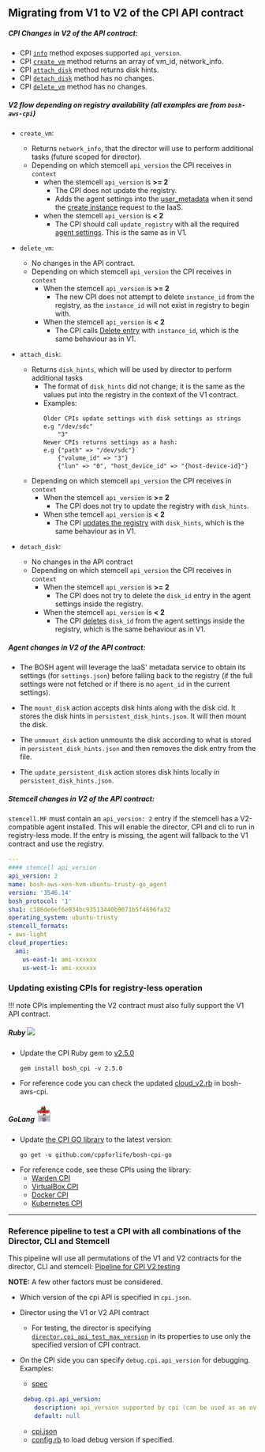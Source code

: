 ## Migrating from V1 to V2 of the CPI API contract

##### CPI Changes in V2 of the API contract:

  - CPI [`info`](cpi-api-v2-method/info.md) method exposes supported `api_version`.
  - CPI [`create_vm`](cpi-api-v2-method/create-vm.md) method returns an array of vm_id, network_info.
  - CPI [`attach_disk`](cpi-api-v2-method/attach-disk.md) method returns disk hints.
  - CPI [`detach_disk`](cpi-api-v2-method/detach-disk.md) method has no changes.
  - CPI [`delete_vm`](cpi-api-v2-method/delete-vm.md) method has no changes.

##### V2 flow depending on registry availability (all examples are from `bosh-aws-cpi`)

  - `create_vm`:
    - Returns `network_info`, that the director will use to perform additional tasks (future scoped for director).
    - Depending on which stemcell `api_version` the CPI receives in `context`
      - when the stemcell `api_version` is **>= 2**
        - The CPI does not update the registry.
        - Adds the agent settings into the [user_metadata](https://github.com/cloudfoundry/bosh-aws-cpi-release/blob/f27c51db1930d1d4c12cbbf074962380377e9e74/src/bosh_aws_cpi/lib/cloud/aws/cloud_v2.rb#L45-L54) when it send the [create instance](https://github.com/cloudfoundry/bosh-aws-cpi-release/blob/f27c51db1930d1d4c12cbbf074962380377e9e74/src/bosh_aws_cpi/lib/cloud/aws/cloud_core.rb#L94-L102) request to the IaaS.
      - when the stemcell `api_version` is **< 2**
        - The CPI should call `update_registry` with all the required [agent settings](https://github.com/cloudfoundry/bosh-aws-cpi-release/blob/f27c51db1930d1d4c12cbbf074962380377e9e74/src/bosh_aws_cpi/lib/cloud/aws/cloud_v2.rb#L58-L60). This is the same as in V1.

  - `delete_vm`:
    - No changes in the API contract.
    - Depending on which stemcell `api_version` the CPI receives in `context`
      - When the stemcell `api_version` is **>= 2**
        - The new CPI does not attempt to delete `instance_id` from the registry, as the `instance_id` will not exist in registry to begin with.
      - When the stemcell `api_version` is **< 2**
        - The CPI calls [Delete entry](https://github.com/cloudfoundry/bosh-aws-cpi-release/blob/f27c51db1930d1d4c12cbbf074962380377e9e74/src/bosh_aws_cpi/lib/cloud/aws/cloud_v2.rb#L110) with `instance_id`, which is the same behaviour as in V1.

  - `attach_disk`:
    - Returns `disk_hints`, which will be used by director to perform additional tasks
      - The format of `disk_hints` did not change; it is the same as the values put into the registry in the context of the V1 contract.
      - Examples:
        ```
        Older CPIs update settings with disk settings as strings
        e.g "/dev/sdc"
      	    "3"
        Newer CPIs returns settings as a hash:
      	e.g {"path" => "/dev/sdc"}
      	    {"volume_id" => "3"}
      	    {"lun" => "0", "host_device_id" => "{host-device-id}"}
        ```
    - Depending on which stemcell `api_version` the CPI receives in `context`
      - When the stemcell `api_version` is **>= 2**
        - The CPI does not try to update the registry with `disk_hints`.
      - When sthe temcell `api_version` is **< 2**
        - The CPI [updates the registry](https://github.com/cloudfoundry/bosh-aws-cpi-release/blob/1d7c31ec1ea0bb65a287adfc1898810a615218b8/src/bosh_aws_cpi/lib/cloud/aws/cloud_v2.rb#L76-L80) with `disk_hints`, which is the same behaviour as in V1.


  - `detach_disk`:
    - No changes in the API contract
    - Depending on which stemcell `api_version` the CPI receives in `context`
      - When the stemcell `api_version` is **>= 2**
        - The CPI does not try to delete the `disk_id` entry in the agent settings inside the registry.
      - When the stemcell `api_version` is **< 2**
        - The CPI  [deletes](https://github.com/cloudfoundry/bosh-aws-cpi-release/blob/1d7c31ec1ea0bb65a287adfc1898810a615218b8/src/bosh_aws_cpi/lib/cloud/aws/cloud_v2.rb#L94-L98) `disk_id` from the agent settings inside the registry, which is the same behaviour as in V1.

##### Agent changes in V2 of the API contract:

- The BOSH agent will leverage the IaaS' metadata service to obtain its settings (for `settings.json`) before falling back to the registry (if the full settings were not fetched or if there is no `agent_id` in the current settings).

- The `mount_disk` action accepts disk hints along with the disk cid. It stores the disk hints in `persistent_disk_hints.json`. It will then mount the disk.
- The `unmount_disk` action unmounts the disk according to what is stored in `persistent_disk_hints.json` and then removes the disk entry from the file.
- The `update_persistent_disk` action stores disk hints locally in `persistent_disk_hints.json`.


##### Stemcell changes in V2 of the API contract:

`stemcell.MF` must contain an `api_version: 2` entry if the stemcell has a V2-compatible agent installed. This will enable the director, CPI and cli to run in registry-less mode. If the entry is missing, the agent will fallback to the V1 contract and use the registry.

```yaml
---
#### stemcell api_version
api_version: 2
name: bosh-aws-xen-hvm-ubuntu-trusty-go_agent
version: '3546.14'
bosh_protocol: '1'
sha1: c186de6ef6e034bc93513440b9071b5f4696fa32
operating_system: ubuntu-trusty
stemcell_formats:
- aws-light
cloud_properties:
  ami:
    us-east-1: ami-xxxxxx
    us-west-1: ami-xxxxxx
```

### Updating existing CPIs for registry-less operation
!!! note
    CPIs implementing the V2 contract must also fully support the V1 API contract.

##### Ruby ![](https://cdn.emojidex.com/emoji/mdpi/Ruby.png)

- Update the CPI Ruby gem to [v2.5.0](https://github.com/cloudfoundry/bosh-cpi-ruby/releases/tag/v2.5.0)

  ```
  gem install bosh_cpi -v 2.5.0
  ```

- For reference code you can check the updated [cloud_v2.rb](https://github.com/cloudfoundry/bosh-aws-cpi-release/blob/f27c51db1930d1d4c12cbbf074962380377e9e74/src/bosh_aws_cpi/lib/cloud/aws/cloud_v2.rb) in bosh-aws-cpi.

##### GoLang ![](cpi-api-v2-method/gopher.jpg)

- Update [the CPI GO library](https://github.com/cppforlife/bosh-cpi-go) to the latest version:
  ```
  go get -u github.com/cppforlife/bosh-cpi-go
  ```
- For reference code, see these CPIs using the library:
    - [Warden CPI](https://github.com/cppforlife/bosh-warden-cpi-release)
    - [VirtualBox CPI](https://github.com/cppforlife/bosh-virtualbox-cpi-release)
    - [Docker CPI](https://github.com/cppforlife/bosh-docker-cpi-release)
    - [Kubernetes CPI](https://github.com/bosh-cpis/bosh-kubernetes-cpi-release)

---

### Reference pipeline to test a CPI with all combinations of the Director, CLI and  Stemcell
This pipeline will use all permutations of the V1 and V2 contracts for the director, CLI and stemcell:
[Pipeline for CPI V2 testing](https://github.com/cloudfoundry-incubator/bosh-aws-cpi-release/blob/49447ba7ee208c31dddc1b7e3ec2a5f05c88ea99/ci/pipeline_cpi_v2.yml.erb)

**NOTE:** A few other factors must be considered.

- Which version of the cpi API is specified in `cpi.json`.
- Director using the V1 or V2 API contract
  - For testing, the director is specifying [`director.cpi_api_test_max_version`](https://github.com/cloudfoundry-incubator/bosh-cpi-certification/blob/82dcf1843a1c617e73b59e4640af2090e9e0c37f/aws/assets/ops/director_cpi_version.yml) in its properties to use only the specified version of CPI contract.
- On the CPI side you can specify `debug.cpi.api_version` for debugging. Examples:
  - [spec](https://github.com/cloudfoundry/bosh-aws-cpi-release/blob/f27c51db1930d1d4c12cbbf074962380377e9e74/jobs/aws_cpi/spec#L14-L16)

  ```yaml
   debug.cpi.api_version:
      description: api_version supported by cpi (can be used as an override for fallback).
      default: null
  ```
  - [cpi.json](https://github.com/cloudfoundry/bosh-aws-cpi-release/blob/f27c51db1930d1d4c12cbbf074962380377e9e74/jobs/aws_cpi/templates/cpi.json.erb#L34-L38)
  - [config.rb](https://github.com/cloudfoundry/bosh-aws-cpi-release/blob/1d7c31ec1ea0bb65a287adfc1898810a615218b8/src/bosh_aws_cpi/lib/cloud/aws/config.rb#L75-L109) to load debug version if specified.
